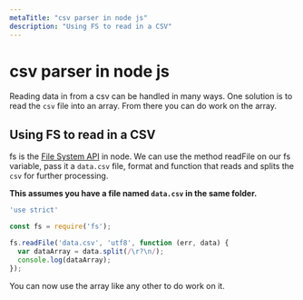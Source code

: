 ```yaml
---
metaTitle: "csv parser in node js"
description: "Using FS to read in a CSV"
---
```


# csv parser in node js


Reading data in from a csv can be handled in many ways. One solution is to read the `csv` file into an array. From there you can do work on the array.



## Using FS to read in a CSV


fs is the [File System API](https://nodejs.org/api/fs.h) in node. We can use the method readFile on our fs variable, pass it a `data.csv` file, format and function that reads and splits the `csv` for further processing.

**This assumes you have a file named `data.csv` in the same folder.**

```js
'use strict'

const fs = require('fs');

fs.readFile('data.csv', 'utf8', function (err, data) {
  var dataArray = data.split(/\r?\n/);
  console.log(dataArray);
});

```

You can now use the array like any other to do work on it.

